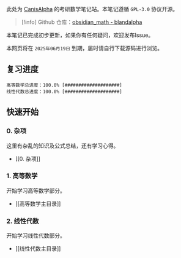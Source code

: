 此处为 [CanisAlpha](https://github.com/BlandAlpha) 的考研数学笔记站。本笔记遵循 `GPL-3.0` 协议开源。

> [!info] 
> Github 仓库：[obsidian_math - blandalpha](https://github.com/BlandAlpha/obsidian_math)

本笔记已完成初步更新，如果你有任何疑问，欢迎发布Issue。

本网页将在 `2025年06月19日` 到期，届时请自行下载源码进行浏览。

## 复习进度

```
高等数学总进度：100.0% [####################]
线性代数总进度：100.0% [####################]
```

## 快速开始

### 0. 杂项

这里有杂乱的知识及公式总结，还有学习心得。

- [[0. 杂项]]

### 1. 高等数学

开始学习高等数学部分。

- [[高等数学主目录]]

### 2. 线性代数

开始学习线性代数部分。

- [[线性代数主目录]]